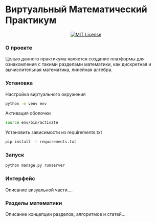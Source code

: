 # Виртуальный Математический Практикум
<p align="center">
  <a href="http://choosealicense.com/licenses/mit/"><img src="https://img.shields.io/badge/license-MIT-red.svg?style=flat" alt="MIT License"></a>
</p>

### О проекте
Целью данного практикума является создание платформы для ознакомления с такими разделами математики, как дискретная и вычислительная математика, линейная алгебра.

### Установка
Настройка виртуального окружения
```sh
python -m venv env
```

Активация оболочки
```sh
source env/bin/activate
```

Установить зависимости из requirements.txt
```sh
pip install -r requirements.txt
```
### Запуск
```sh
python manage.py runserver
```
### Интерфейс
Описание визуальной части....

### Разделы математики
Описание концепции разделов, алгоритмов и статей...
